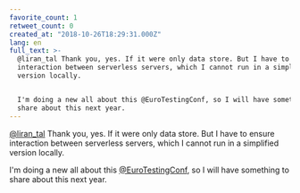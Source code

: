 ```yaml
---
favorite_count: 1
retweet_count: 0
created_at: "2018-10-26T18:29:31.000Z"
lang: en
full_text: >-
  @liran_tal Thank you, yes. If it were only data store. But I have to ensure
  interaction between serverless servers, which I cannot run in a simplified
  version locally.


  I'm doing a new all about this @EuroTestingConf, so I will have something to
  share about this next year.
---
```


[@liran_tal](https://twitter.com/liran_tal) Thank you, yes. If it were only data
store. But I have to ensure interaction between serverless servers, which I
cannot run in a simplified version locally.

I'm doing a new all about this
[@EuroTestingConf](https://twitter.com/EuroTestingConf), so I will have
something to share about this next year.
